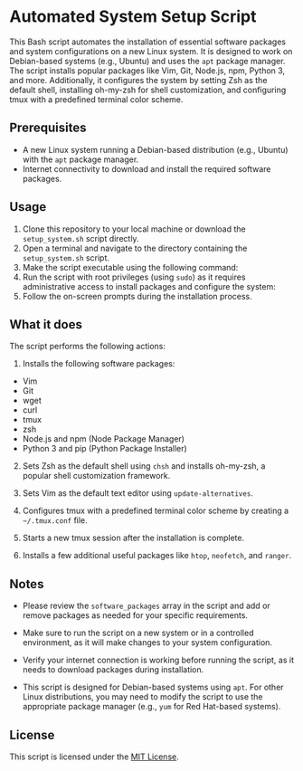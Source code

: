 # Automated System Setup Script

This Bash script automates the installation of essential software packages and system configurations on a new Linux system. It is designed to work on Debian-based systems (e.g., Ubuntu) and uses the `apt` package manager. The script installs popular packages like Vim, Git, Node.js, npm, Python 3, and more. Additionally, it configures the system by setting Zsh as the default shell, installing oh-my-zsh for shell customization, and configuring tmux with a predefined terminal color scheme.

## Prerequisites

- A new Linux system running a Debian-based distribution (e.g., Ubuntu) with the `apt` package manager.
- Internet connectivity to download and install the required software packages.

## Usage

1. Clone this repository to your local machine or download the `setup_system.sh` script directly.
2. Open a terminal and navigate to the directory containing the `setup_system.sh` script.
3. Make the script executable using the following command:
4. Run the script with root privileges (using `sudo`) as it requires administrative access to install packages and configure the system:
5. Follow the on-screen prompts during the installation process.

## What it does

The script performs the following actions:

1. Installs the following software packages:
- Vim
- Git
- wget
- curl
- tmux
- zsh
- Node.js and npm (Node Package Manager)
- Python 3 and pip (Python Package Installer)

2. Sets Zsh as the default shell using `chsh` and installs oh-my-zsh, a popular shell customization framework.

3. Sets Vim as the default text editor using `update-alternatives`.

4. Configures tmux with a predefined terminal color scheme by creating a `~/.tmux.conf` file.

5. Starts a new tmux session after the installation is complete.

6. Installs a few additional useful packages like `htop`, `neofetch`, and `ranger`.

## Notes

- Please review the `software_packages` array in the script and add or remove packages as needed for your specific requirements.

- Make sure to run the script on a new system or in a controlled environment, as it will make changes to your system configuration.

- Verify your internet connection is working before running the script, as it needs to download packages during installation.

- This script is designed for Debian-based systems using `apt`. For other Linux distributions, you may need to modify the script to use the appropriate package manager (e.g., `yum` for Red Hat-based systems).

## License

This script is licensed under the [MIT License](LICENSE).
